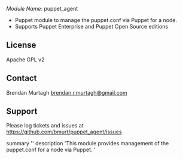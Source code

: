 *Module Name*: puppet_agent

* Puppet module to manage the puppet.conf via Puppet for a node. 
* Supports Puppet Enterprise and Puppet Open Source editions

License
-------

Apache GPL v2

Contact
-------

Brendan Murtagh <brendan.r.murtagh@gmail.com>

Support
-------

Please log tickets and issues at https://github.com/bmurt/puppet_agent/issues


summary ''
description 'This module provides management of the puppet.conf for a node via Puppet. '
